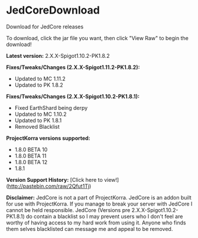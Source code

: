 # JedCoreDownload
Download for JedCore releases

To download, click the jar file you want, then click "View Raw" to begin the download!

**Latest version:** 2.X.X-Spigot1.10.2-PK1.8.2

**Fixes/Tweaks/Changes (2.X.X-Spigot1.11.2-PK1.8.2):**
- Updated to MC 1.11.2
- Updated to PK 1.8.2

**Fixes/Tweaks/Changes (2.X.X-Spigot1.10.2-PK1.8.1):**
- Fixed EarthShard being derpy
- Updated to MC 1.10.2
- Updated to PK 1.8.1
- Removed Blacklist

**ProjectKorra versions supported:**
- 1.8.0 BETA 10
- 1.8.0 BETA 11
- 1.8.0 BETA 12
- 1.8.1

**Version Support History:**
[Click here to view!] (http://pastebin.com/raw/2Qfut1Tj)

**Disclaimer:** JedCore is not a part of ProjectKorra. JedCore is an addon built for use with ProjectKorra. If you manage to break your server with JedCore I cannot be held responsible. JedCore (Versions pre 2.X.X-Spigot1.10.2-PK1.8.1) do contain a blacklist so I may prevent users who I don't feel are worthy of having access to my hard work from using it. Anyone who finds them selves blacklisted can message me and appeal to be removed.

